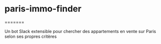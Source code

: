 # paris-immo-finder
=======

Un bot Slack extensible pour chercher des appartements en vente sur Paris selon ses propres critères
